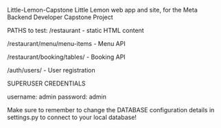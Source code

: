 Little-Lemon-Capstone
Little Lemon web app and site, for the Meta Backend Developer Capstone Project

PATHS to test: /restaurant - static HTML content

/restaurant/menu/menu-items - Menu API

/restaurant/booking/tables/ - Booking API

/auth/users/ - User registration


SUPERUSER CREDENTIALS

username: admin
password: admin

Make sure to remember to change the DATABASE configuration details in settings.py to connect to your local database!
